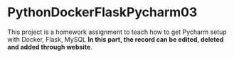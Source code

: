 # PythonDockerFlaskPycharm03
This project is a homework assignment to teach how to get Pycharm setup with Docker, Flask, MySQL
<strong>In this part, the record can be edited, deleted and added through website</strong>.